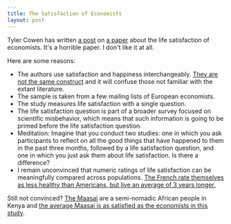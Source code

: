 ```yaml
---
title: The Satisfaction of Economists
layout: post
---
```


Tyler Cowen has written
[a post](http://marginalrevolution.com/marginalrevolution/2013/12/the-happiness-of-economists.html)
on [a paper](http://econstor.eu/bitstream/10419/88111/1/772165831.pdf) about the
life satisfaction of economists. It's a horrible paper. I don't like it at all.

Here are some reasons:

* The authors use satisfaction and happiness interchangeably. [They are not the same
  construct](http://link.springer.com/article/10.1023/A:1006806601848#page-1) and it will confuse those not familiar with the extant
  literature.
* The sample is taken from a few mailing lists of European economists.
* The study measures life satisfaction with a single question.
* The life satisfaction question is part of a broader survey focused on
  scientific misbehavior, which means that such information is going to be
  primed before the life satisfaction question. 
* Meditation: Imagine that you conduct two studies: one in which you ask participants to reflect on all
  the good things that have happened to them in the past three months, followed
  by a life satisfaction question, and one in which you just ask them about life
  satisfaction. Is there a difference?
* I remain unconvinced that numeric ratings of life satisfaction can be
  meaningfully compared across populations. [The French rate themselves as less
  healthy than Americans, but live an average of 3 years longer.](https://www.princeton.edu/~kahneman/docs/Publications/Living_DK_JR_2005.pdf)
  
Still not convinced? [The Maasai](http://en.wikipedia.org/wiki/Maasai_people)
are a semi-nomadic African people in Kenya and
[the average Maasai is as satisfied as the economists in this study](http://link.springer.com/article/10.1007/s10902-005-5683-8#page-1).
